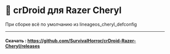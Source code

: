 # :paw_prints: crDroid для Razer Cheryl
При сборке всё по умолчанию из lineageos_cheryl_defconfig 
____
#### Скачать : https://github.com/SurvivalHorror/crDroid-Razer-Cheryl/releases
